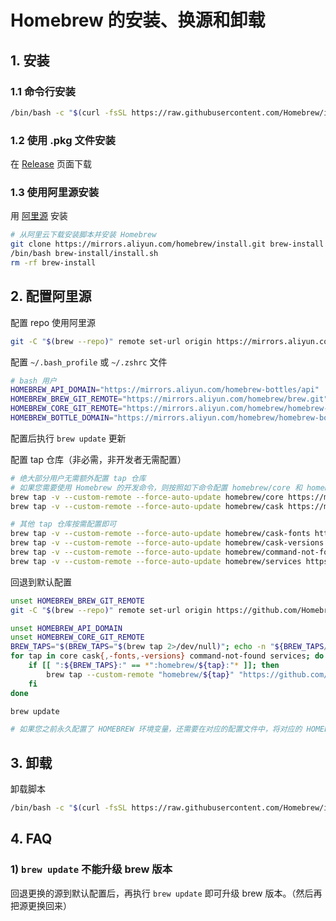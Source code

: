 # Homebrew 的安装、换源和卸载

## 1. 安装

### 1.1 命令行安装

```bash
/bin/bash -c "$(curl -fsSL https://raw.githubusercontent.com/Homebrew/install/HEAD/install.sh)"
```

### 1.2 使用 .pkg 文件安装

在 [Release](https://github.com/Homebrew/brew/releases) 页面下载

### 1.3 使用阿里源安装

用 [阿里源](https://developer.aliyun.com/mirror/homebrew) 安装

```bash
# 从阿里云下载安装脚本并安装 Homebrew
git clone https://mirrors.aliyun.com/homebrew/install.git brew-install
/bin/bash brew-install/install.sh
rm -rf brew-install
```

## 2. 配置阿里源

配置 repo 使用阿里源

```bash
git -C "$(brew --repo)" remote set-url origin https://mirrors.aliyun.com/homebrew/brew.git
```

配置 `~/.bash_profile` 或 `~/.zshrc` 文件

```bash
# bash 用户
HOMEBREW_API_DOMAIN="https://mirrors.aliyun.com/homebrew-bottles/api"
HOMEBREW_BREW_GIT_REMOTE="https://mirrors.aliyun.com/homebrew/brew.git"
HOMEBREW_CORE_GIT_REMOTE="https://mirrors.aliyun.com/homebrew/homebrew-core.git"
HOMEBREW_BOTTLE_DOMAIN="https://mirrors.aliyun.com/homebrew/homebrew-bottles"
```

配置后执行 `brew update` 更新

配置 tap 仓库（非必需，非开发者无需配置）

```bash
# 绝大部分用户无需额外配置 tap 仓库
# 如果您需要使用 Homebrew 的开发命令，则按照如下命令配置 homebrew/core 和 homebrew/cask 镜像。
brew tap -v --custom-remote --force-auto-update homebrew/core https://mirrors.aliyun.com/homebrew/homebrew-core.git
brew tap -v --custom-remote --force-auto-update homebrew/cask https://mirrors.aliyun.com/homebrew/homebrew-cask.git

# 其他 tap 仓库按需配置即可
brew tap -v --custom-remote --force-auto-update homebrew/cask-fonts https://mirrors.aliyun.com/homebrew/homebrew-cask-fonts.git
brew tap -v --custom-remote --force-auto-update homebrew/cask-versions https://mirrors.aliyun.com/homebrew/homebrew-cask-versions.git
brew tap -v --custom-remote --force-auto-update homebrew/command-not-found https://mirrors.aliyun.com/homebrew/homebrew-command-not-found.git
brew tap -v --custom-remote --force-auto-update homebrew/services https://mirrors.aliyun.com/homebrew/homebrew-services.git
```

回退到默认配置

```bash
unset HOMEBREW_BREW_GIT_REMOTE
git -C "$(brew --repo)" remote set-url origin https://github.com/Homebrew/brew

unset HOMEBREW_API_DOMAIN
unset HOMEBREW_CORE_GIT_REMOTE
BREW_TAPS="$(BREW_TAPS="$(brew tap 2>/dev/null)"; echo -n "${BREW_TAPS//$'\n'/:}")"
for tap in core cask{,-fonts,-versions} command-not-found services; do
    if [[ ":${BREW_TAPS}:" == *":homebrew/${tap}:"* ]]; then
        brew tap --custom-remote "homebrew/${tap}" "https://github.com/Homebrew/homebrew-${tap}"
    fi
done

brew update

# 如果您之前永久配置了 HOMEBREW 环境变量，还需要在对应的配置文件中，将对应的 HOMEBREW 环境变量配置行删除
```

## 3. 卸载

卸载脚本

```bash
/bin/bash -c "$(curl -fsSL https://raw.githubusercontent.com/Homebrew/install/HEAD/uninstall.sh)"
```

## 4. FAQ

### 1) `brew update` 不能升级 brew 版本

回退更换的源到默认配置后，再执行 `brew update` 即可升级 brew 版本。（然后再把源更换回来）
